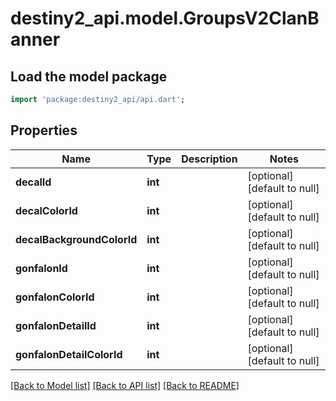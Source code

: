 # destiny2_api.model.GroupsV2ClanBanner

## Load the model package
```dart
import 'package:destiny2_api/api.dart';
```

## Properties
Name | Type | Description | Notes
------------ | ------------- | ------------- | -------------
**decalId** | **int** |  | [optional] [default to null]
**decalColorId** | **int** |  | [optional] [default to null]
**decalBackgroundColorId** | **int** |  | [optional] [default to null]
**gonfalonId** | **int** |  | [optional] [default to null]
**gonfalonColorId** | **int** |  | [optional] [default to null]
**gonfalonDetailId** | **int** |  | [optional] [default to null]
**gonfalonDetailColorId** | **int** |  | [optional] [default to null]

[[Back to Model list]](../README.md#documentation-for-models) [[Back to API list]](../README.md#documentation-for-api-endpoints) [[Back to README]](../README.md)


